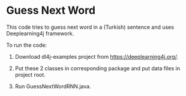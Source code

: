 # Guess Next Word

This code tries to guess next word in a (Turkish) sentence and uses Deeplearning4j framework.

To run the code:

1) Download dl4j-examples project from https://deeplearning4j.org/.

2) Put these 2 classes in corresponding package and put data files in project root.

3) Run GuessNextWordRNN.java.
